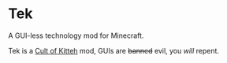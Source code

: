 # Tek
A GUI-less technology mod for Minecraft. 


Tek is a [Cult of Kitteh](http://asie.pl/kitteh/) mod, GUIs are ~~banned~~ evil, you _will_ repent.